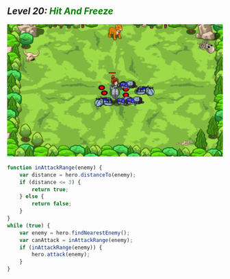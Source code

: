 ## ***Level 20:***  <span style="color: green">***Hit And Freeze***



![MyImage](Welt-2-Level-20.png)

```Javascript
function inAttackRange(enemy) {
    var distance = hero.distanceTo(enemy);
    if (distance <= 3) {
        return true;
    } else {
        return false;
    }
}
while (true) {
    var enemy = hero.findNearestEnemy();
    var canAttack = inAttackRange(enemy);
    if (inAttackRange(enemy)) {
        hero.attack(enemy);
    }
}

```